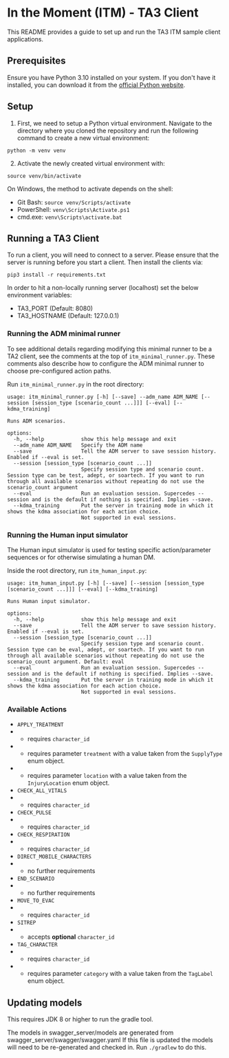 # In the Moment (ITM) - TA3 Client

This README provides a guide to set up and run the TA3 ITM sample client applications.

## Prerequisites

Ensure you have Python 3.10 installed on your system. If you don't have it installed, you can download it from the [official Python website](https://www.python.org/downloads/).

## Setup

1. First, we need to setup a Python virtual environment. Navigate to the directory where you cloned the repository and run the following command to create a new virtual environment:

```
python -m venv venv
```

2. Activate the newly created virtual environment with:

```
source venv/bin/activate
```

On Windows, the method to activate depends on the shell:
- Git Bash: `source venv/Scripts/activate`
- PowerShell: `venv\Scripts\Activate.ps1`
- cmd.exe: `venv\Scripts\activate.bat`

## Running a TA3 Client

To run a client, you will need to connect to a server. Please ensure that the server is running before you start a client.
Then install the clients via:

```
pip3 install -r requirements.txt

```

 In order to hit a non-locally running server (localhost) set the below environment variables:
 - TA3_PORT (Default: 8080)
 - TA3_HOSTNAME (Default: 127.0.0.1)

### Running the ADM minimal runner

 To see additional details regarding modifying this minimal runner to be a TA2 client, see the comments at the top of `itm_minimal_runner.py`.
 These comments also describe how to configure the ADM minimal runner to choose pre-configured action paths.

 Run `itm_minimal_runner.py` in the root directory:

```
usage: itm_minimal_runner.py [-h] [--save] --adm_name ADM_NAME [--session [session_type [scenario_count ...]]] [--eval] [--kdma_training]

Runs ADM scenarios.

options:
  -h, --help            show this help message and exit
  --adm_name ADM_NAME   Specify the ADM name
  --save                Tell the ADM server to save session history.  Enabled if --eval is set.
  --session [session_type [scenario_count ...]]
                        Specify session type and scenario count. Session type can be test, adept, or soartech. If you want to run through all available scenarios without repeating do not use the scenario_count argument
  --eval                Run an evaluation session. Supercedes --session and is the default if nothing is specified. Implies --save.
  --kdma_training       Put the server in training mode in which it shows the kdma association for each action choice.
                        Not supported in eval sessions.
```
 
### Running the Human input simulator

The Human input simulator is used for testing specific action/parameter sequences or for otherwise simulating a human DM.

Inside the root directory, run `itm_human_input.py`:

```
usage: itm_human_input.py [-h] [--save] [--session [session_type [scenario_count ...]]] [--eval] [--kdma_training]

Runs Human input simulator.

options:
  -h, --help            show this help message and exit
  --save                Tell the ADM server to save session history.  Enabled if --eval is set.
  --session [session_type [scenario_count ...]]
                        Specify session type and scenario count. Session type can be eval, adept, or soartech. If you want to run through all available scenarios without repeating do not use the scenario_count argument. Default: eval
  --eval                Run an evaluation session. Supercedes --session and is the default if nothing is specified. Implies --save.
  --kdma_training       Put the server in training mode in which it shows the kdma association for each action choice.
                        Not supported in eval sessions.
```

### Available Actions

* `APPLY_TREATMENT`
* * requires `character_id`
* * requires parameter `treatment` with a value taken from the `SupplyType` enum object.
* * requires parameter `location` with a value taken from the `InjuryLocation` enum object.
* `CHECK_ALL_VITALS`
* * requires `character_id`
* `CHECK_PULSE`
* * requires `character_id`
* `CHECK_RESPIRATION`
* * requires `character_id`
* `DIRECT_MOBILE_CHARACTERS`
* * no further requirements
* `END_SCENARIO`
* * no further requirements
* `MOVE_TO_EVAC`
* * requires `character_id`
* `SITREP`
* * accepts **optional** `character_id`
* `TAG_CHARACTER`
* * requires `character_id`
* * requires parameter `category` with a value taken from the `TagLabel` enum object.

## Updating models
This requires JDK 8 or higher to run the gradle tool.

The models in swagger_server/models are generated from swagger_server/swagger/swagger.yaml
If this file is updated the models will need to be re-generated and checked in.
Run `./gradlew` to do this.
